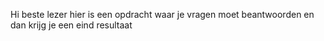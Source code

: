 Hi beste lezer hier is een opdracht waar je vragen moet beantwoorden en dan krijg je een eind resultaat
